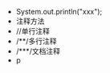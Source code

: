  - System.out.println("xxx");
 - 注释方法
 - //单行注释
 - /**/多行注释
 - /***/文档注释
 - p

<!--stackedit_data:
eyJoaXN0b3J5IjpbLTE0OTIyMDczNTUsODcwNzk4OTksNzI2OT
M3MjZdfQ==
-->